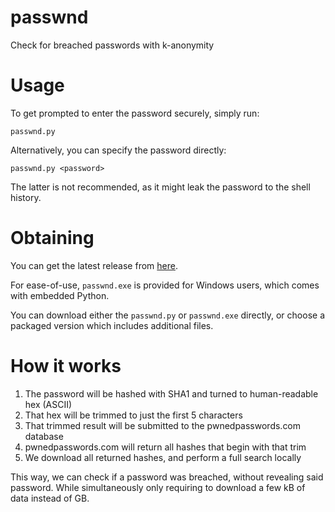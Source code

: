 # passwnd

Check for breached passwords with k-anonymity

# Usage

To get prompted to enter the password securely, simply run:

    passwnd.py

Alternatively, you can specify the password directly:

    passwnd.py <password>

The latter is not recommended, as it might leak the password to the shell history.

# Obtaining

You can get the latest release from [here](https://github.com/sindastra/passwnd/releases/latest).

For ease-of-use, `passwnd.exe` is provided for Windows users, which comes with embedded Python.

You can download either the `passwnd.py` or `passwnd.exe` directly, or choose a packaged version which includes additional files.

# How it works

1. The password will be hashed with SHA1 and turned to human-readable hex (ASCII)
2. That hex will be trimmed to just the first 5 characters
3. That trimmed result will be submitted to the pwnedpasswords.com database
4. pwnedpasswords.com will return all hashes that begin with that trim
5. We download all returned hashes, and perform a full search locally

This way, we can check if a password was breached, without revealing said password. While simultaneously only requiring
to download a few kB of data instead of GB.
